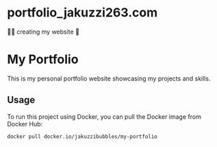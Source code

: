 # portfolio_jakuzzi263.com
🏴‍☠️ creating my website 🫧

# My Portfolio

This is my personal portfolio website showcasing my projects and skills.

## Usage

To run this project using Docker, you can pull the Docker image from Docker Hub:

```sh
docker pull docker.io/jakuzzibubbles/my-portfolio

